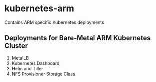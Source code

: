 # kubernetes-arm
Contains ARM specific Kubernetes deployments
## Deployments for Bare-Metal ARM Kubernetes Cluster
1. MetalLB
2. Kubernetes Dashboard
3. Helm and Tiller
4. NFS Provisioner Storage Class
